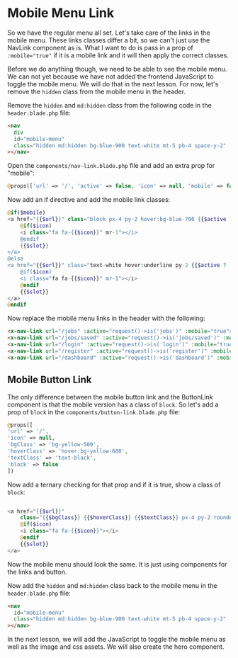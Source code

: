 # Mobile Menu Link 

So we have the regular menu all set. Let's take care of the links in the mobile menu. These links classes differ a bit, so we can't just use the NavLink component as is. What I want to do is pass in a prop of `:mobile="true"` if it is a mobile link and it will then apply the correct classes.

Before we do anything though, we need to be able to see the mobile menu. We can not yet because we have not added the frontend JavaScript to toggle the mobile menu. We will do that in the next lesson. For now, let's remove the `hidden` class from the mobile menu in the header.

Remove the `hidden` and `md:hidden` class from the following code in the `header.blade.php` file:

```html
<nav
  div
  id="mobile-menu"
  class="hidden md:hidden bg-blue-900 text-white mt-5 pb-4 space-y-2"
></nav>
```

Open the `components/nav-link.blade.php` file and add an extra prop for "mobile":

```php
@props(['url' => '/', 'active' => false, 'icon' => null, 'mobile' => false])
```
Now add an if directive and add the mobile link classes:

```php
@if($mobile)
<a href="{{$url}}" class="block px-4 py-2 hover:bg-blue-700 {{$active ? 'text-yellow-500 font-bold' : ''}}">
    @if($icon)
    <i class="fa fa-{{$icon}}" mr-1"></i>
    @endif
    {{$slot}}
</a>
@else
<a href="{{$url}}" class="text-white hover:underline py-2 {{$active ? 'text-yellow-500 font-bold' : ''}}">
    @if($icon)
    <i class="fa fa-{{$icon}}" mr-1"></i>
    @endif
    {{$slot}}
</a>
@endif
```

Now replace the mobile menu links in the header with the following:

```html
<x-nav-link url="/jobs" :active="request()->is('jobs')" :mobile="true">All Jobs</x-nav-link>
<x-nav-link url="/jobs/saved" :active="request()->is('jobs/saved')" :mobile="true">Saved Jobs</x-nav-link>
<x-nav-link url="/login" :active="request()->is('login')" :mobile="true">Login</x-nav-link>
<x-nav-link url="/register" :active="request()->is('register')" :mobile="true">Register</x-nav-link>
<x-nav-link url="/dashboard" :active="request()->is('dashboard')" :mobile="true">Dashbaord</x-nav-link>
```

## Mobile Button Link

The only difference between the mobile button link and the ButtonLink component is that the mobile version has a class of `block`. So let's add a prop of `block` in the `components/button-link.blade.php` file:

```php
@props([
'url' => '/',
'icon' => null,
'bgClass' => 'bg-yellow-500',
'hoverClass' => 'hover:bg-yellow-600',
'textClass' => 'text-black',
'block' => false
])
```

Now add a ternary checking for that prop and if it is true, show a class of `block`:

```php

<a href="{{$url}}"
    class="{{$bgClass}} {{$hoverClass}} {{$textClass}} px-4 py-2 rounded hover:shadow-md transition duration-300 {{$block ? 'block' : ''}}">
    @if($icon)
    <i class="fa fa-{{$icon}}"></i>
    @endif
    {{$slot}}
</a>
```

Now the mobile menu should look the same. It is just using components for the links and button.

Now add the `hidden` and `md:hidden` class back to the mobile menu in the `header.blade.php` file:

```html
<nav
  id="mobile-menu"
  class="hidden md:hidden bg-blue-900 text-white mt-5 pb-4 space-y-2"
></nav>
```

In the next lesson, we will add the JavaScript to toggle the mobile menu as well as the image and css assets. We will also create the hero component.
